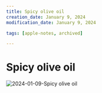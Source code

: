 ```yaml
---
title: Spicy olive oil
creation_date: January 9, 2024
modification_date: January 9, 2024

tags: [apple-notes, archived]

---
```



# Spicy olive oil
![2024-01-09-Spicy olive oil](images/2024-01-09-Spicy%20olive%20oil.jpeg)

